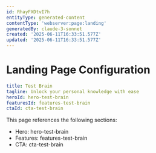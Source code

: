 ```yaml
---
id: RhayFXDtvI7h
entityType: generated-content
contentType: 'webserver:page:landing'
generatedBy: claude-3-sonnet
created: '2025-06-11T16:33:51.577Z'
updated: '2025-06-11T16:33:51.577Z'
---
```

# Landing Page Configuration

```yaml
title: Test Brain
tagline: Unlock your personal knowledge with ease
heroId: hero-test-brain
featuresId: features-test-brain
ctaId: cta-test-brain

```

This page references the following sections:
- Hero: hero-test-brain
- Features: features-test-brain
- CTA: cta-test-brain
